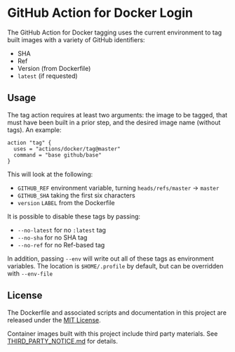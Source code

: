 # GitHub Action for Docker Login

The GitHub Action for Docker tagging uses the current environment to tag built images with a variety of GitHub identifiers:

* SHA
* Ref
* Version (from Dockerfile)
* `latest` (if requested)

## Usage

The tag action requires at least two arguments: the image to be tagged, that must have been built in a prior step, and the desired image name (without tags). An example:

```
action "tag" {
  uses = "actions/docker/tag@master"
  command = "base github/base"
}
```

This will look at the following:

* `GITHUB_REF` environment variable, turning `heads/refs/master` -> `master`
* `GITHUB_SHA` taking the first six characters
* `version` `LABEL` from the Dockerfile

It is possible to disable these tags by passing:

* `--no-latest` for no `:latest` tag
* `--no-sha` for no SHA tag
* `--no-ref` for no Ref-based tag

In addition, passing `--env` will write out all of these tags as environment variables. The location is `$HOME/.profile` by default, but can be overridden with `--env-file`

## License

The Dockerfile and associated scripts and documentation in this project are released under the [MIT License](LICENSE.md).

Container images built with this project include third party materials. See [THIRD_PARTY_NOTICE.md](THIRD_PARTY_NOTICE.md) for details.
